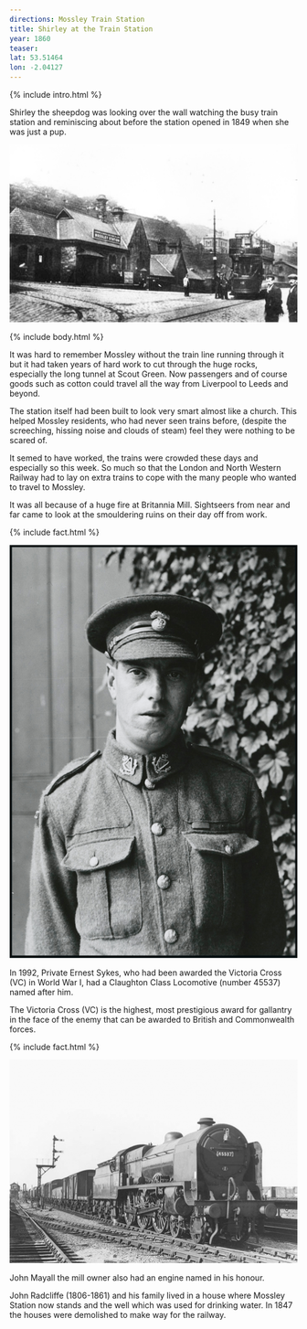 ```yaml
---
directions: Mossley Train Station
title: Shirley at the Train Station
year: 1860
teaser:
lat: 53.51464
lon: -2.04127
---
```


{% include intro.html %}

Shirley the sheepdog was looking over the wall watching the busy train station and reminiscing about before the station opened in 1849 when she was just a pup.

![](/images/stops/dog/Trail_Dog_7.png)

{% include body.html %}

It was hard to remember Mossley without the train line running through it but it had taken years of hard work to cut through the huge rocks, especially the long tunnel at Scout Green. Now passengers and of course goods such as cotton could travel all the way from Liverpool to Leeds and beyond.

The station itself had been built to look very smart almost like a church. This helped Mossley residents, who had never seen trains before, (despite the screeching, hissing noise and clouds of steam) feel they were nothing to be scared of.

It semed to have worked, the trains were crowded these days and especially so this week. So much so that the London and North Western Railway had to lay on extra trains to cope with the many people who wanted to travel to Mossley.

It was all because of a huge fire at Britannia Mill. Sightseers from near and far came to look at the smouldering ruins on their day off from work.

{% include fact.html %}

![](/images/stops/dog/Trail_Dog_7c.png)

In 1992, Private Ernest Sykes, who had been awarded the Victoria Cross (VC) in World War I, had a Claughton Class Locomotive (number 45537) named after him.

The Victoria Cross (VC) is the highest, most prestigious award for gallantry in the face of the enemy that can be awarded to British and Commonwealth forces.

{% include fact.html %}

![](/images/stops/dog/Trail_Dog_7b.png)

John Mayall the mill owner also had an engine named in his honour.

John Radcliffe (1806-1861) and his family lived in a house where Mossley Station now stands and the well which was used for drinking water. In 1847 the houses were demolished to make way for the railway.
